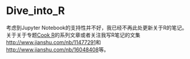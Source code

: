 # Dive_into_R

考虑到Jupyter Notebook的支持性并不好，我已经不再此处更新关于R的笔记。
关于关于专题[Cook R](http://www.jianshu.com/c/7a295a2306de)的系列文章或者关注我写R笔记的文集<http://www.jianshu.com/nb/11477291>和<http://www.jianshu.com/nb/16048408>等。
